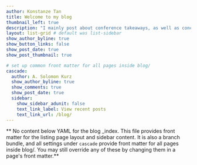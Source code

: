 ```yaml
---
author: Konstanze Tan
title: Welcome to my blog
thumbnail_left: true
description: "I mainly post about conference takeaways, as well as concepts and tools that I have been tinkering with as part of my thesis work"
layout: list-grid # default was list-sidebar
show_author_byline: true
show_button_links: false
show_post_date: true
show_post_thumbnail: true

# set up common front matter for all pages inside blog/
cascade:
  author: A. Solomon Kurz
  show_author_byline: true
  show_comments: true
  show_post_date: true
  sidebar:
    show_sidebar_adunit: false
    text_link_label: View recent posts
    text_link_url: /blog/
---
```


** No content below YAML for the blog _index. This file provides front matter for the listing page layout and sidebar content. It is also a branch bundle, and all settings under `cascade` provide front matter for all pages inside blog/. You may still override any of these by changing them in a page's front matter.**
